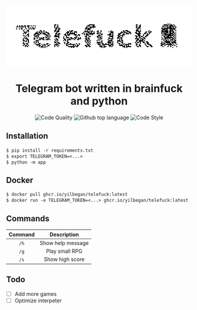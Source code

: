 <p align="center">
  <a href="https://github.com/yilbegan/telefuck">
    <img src="https://raw.githubusercontent.com/yilbegan/telefuck/master/images/logo_light.png" style="image-rendering: pixelated; image-rendering: crisp-edges;" alt="Telefuck">
  </a>
</p>
<h1 align="center">
    Telegram bot written in brainfuck and python
</h1>
<p align="center">
  <img alt="Code Quality" src="https://img.shields.io/codacy/grade/4eb122242c294386a61dc26c143e91a9?style=flat-square">
  <img alt="Github top language" src="https://img.shields.io/github/languages/top/yilbegan/telefuck?style=flat-square">
  <img alt="Code Style" src="https://img.shields.io/badge/code%20style-black-black?style=flat-square">
</p>

## Installation

```
$ pip install -r requirements.txt
$ export TELEGRAM_TOKEN=<...>
$ python -m app
```

## Docker

```
$ docker pull ghcr.io/yilbegan/telefuck:latest
$ docker run -e TELEGRAM_TOKEN=<...> ghcr.io/yilbegan/telefuck:latest
```

## Commands

Command | Description
:-----: | :-----------------:
`/h`    | Show help message
`/g`    | Play small RPG
`/s`    | Show high score

## Todo

- [ ] Add more games
- [ ] Optimize interpeter
